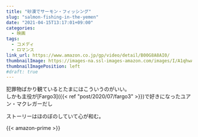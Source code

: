 ```yaml
---
title: "砂漠でサーモン・フィッシング"
slug: "salmon-fishing-in-the-yemen"
date: "2021-04-15T13:17:01+09:00"
categories:
  - 映画
tags:
  - コメディ
  - ロマンス
link_url: https://www.amazon.co.jp/gp/video/detail/B00G8A8AI0/
thumbnailImage: https://images-na.ssl-images-amazon.com/images/I/A1qhwAgTOHL._SX300_.jpg
thumbnailImagePosition: left
#draft: true
---
```

犯罪物ばかり観ているとたまにはこういうのがいい。  
しかも主役が[Fargo3]({{< ref "post/2020/07/fargo3" >}})で好きになったユアン・マクレガーだし
<!--more-->
ストーリーはほのぼのしていて心が和む。

{{< amazon-prime >}}
